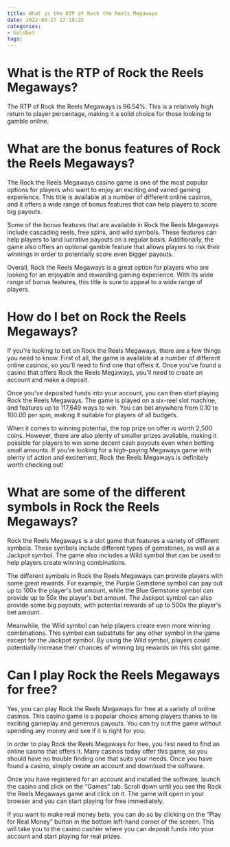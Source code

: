 ```yaml
---
title: What is the RTP of Rock the Reels Megaways
date: 2022-09-27 17:18:25
categories:
- Goldbet
tags:
---
```



#  What is the RTP of Rock the Reels Megaways?

The RTP of Rock the Reels Megaways is 96.54%. This is a relatively high return to player percentage, making it a solid choice for those looking to gamble online.

#  What are the bonus features of Rock the Reels Megaways?

The Rock the Reels Megaways casino game is one of the most popular options for players who want to enjoy an exciting and varied gaming experience. This title is available at a number of different online casinos, and it offers a wide range of bonus features that can help players to score big payouts.

Some of the bonus features that are available in Rock the Reels Megaways include cascading reels, free spins, and wild symbols. These features can help players to land lucrative payouts on a regular basis. Additionally, the game also offers an optional gamble feature that allows players to risk their winnings in order to potentially score even bigger payouts.

Overall, Rock the Reels Megaways is a great option for players who are looking for an enjoyable and rewarding gaming experience. With its wide range of bonus features, this title is sure to appeal to a wide range of players.

#  How do I bet on Rock the Reels Megaways?

If you're looking to bet on Rock the Reels Megaways, there are a few things you need to know. First of all, the game is available at a number of different online casinos, so you'll need to find one that offers it. Once you've found a casino that offers Rock the Reels Megaways, you'll need to create an account and make a deposit.

Once you've deposited funds into your account, you can then start playing Rock the Reels Megaways. The game is played on a six-reel slot machine, and features up to 117,649 ways to win. You can bet anywhere from 0.10 to 100.00 per spin, making it suitable for players of all budgets.

When it comes to winning potential, the top prize on offer is worth 2,500 coins. However, there are also plenty of smaller prizes available, making it possible for players to win some decent cash payouts even when betting small amounts. If you're looking for a high-paying Megaways game with plenty of action and excitement, Rock the Reels Megaways is definitely worth checking out!

#  What are some of the different symbols in Rock the Reels Megaways?

Rock the Reels Megaways is a slot game that features a variety of different symbols. These symbols include different types of gemstones, as well as a Jackpot symbol. The game also includes a Wild symbol that can be used to help players create winning combinations.

The different symbols in Rock the Reels Megaways can provide players with some great rewards. For example, the Purple Gemstone symbol can pay out up to 100x the player's bet amount, while the Blue Gemstone symbol can provide up to 50x the player's bet amount. The Jackpot symbol can also provide some big payouts, with potential rewards of up to 500x the player's bet amount.

 Meanwhile, the Wild symbol can help players create even more winning combinations. This symbol can substitute for any other symbol in the game except for the Jackpot symbol. By using the Wild symbol, players could potentially increase their chances of winning big rewards on this slot game.

#  Can I play Rock the Reels Megaways for free?

Yes, you can play Rock the Reels Megaways for free at a variety of online casinos. This casino game is a popular choice among players thanks to its exciting gameplay and generous payouts. You can try out the game without spending any money and see if it is right for you.

In order to play Rock the Reels Megaways for free, you first need to find an online casino that offers it. Many casinos today offer this game, so you should have no trouble finding one that suits your needs. Once you have found a casino, simply create an account and download the software.

Once you have registered for an account and installed the software, launch the casino and click on the “Games” tab. Scroll down until you see the Rock the Reels Megaways game and click on it. The game will open in your browser and you can start playing for free immediately.

If you want to make real money bets, you can do so by clicking on the “Play for Real Money” button in the bottom left-hand corner of the screen. This will take you to the casino cashier where you can deposit funds into your account and start playing for real prizes.